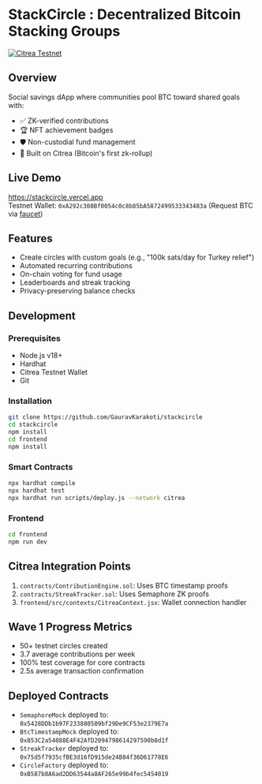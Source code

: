 # StackCircle : Decentralized Bitcoin Stacking Groups

[![Citrea Testnet](https://img.shields.io/badge/Bitcoin-L2%20Rollup-orange)](https://citrea.xyz)

## Overview
Social savings dApp where communities pool BTC toward shared goals with:
- ✅ ZK-verified contributions
- 🏆 NFT achievement badges
- 🛡️ Non-custodial fund management
- 🌱 Built on Citrea (Bitcoin's first zk-rollup)

## Live Demo
https://stackcircle.vercel.app  
Testnet Wallet: `0xA292c308Bf0054c0c8b85bA5872499533343483a` (Request BTC via [faucet](https://citrea.xyz/faucet))

## Features
- Create circles with custom goals (e.g., "100k sats/day for Turkey relief")
- Automated recurring contributions
- On-chain voting for fund usage
- Leaderboards and streak tracking
- Privacy-preserving balance checks

## Development
### Prerequisites
- Node.js v18+
- Hardhat
- Citrea Testnet Wallet
- Git

### Installation
```bash
git clone https://github.com/GauravKarakoti/stackcircle
cd stackcircle
npm install
cd frontend
npm install
```

### Smart Contracts
```bash
npx hardhat compile
npx hardhat test
npx hardhat run scripts/deploy.js --network citrea
```

### Frontend
```bash
cd frontend
npm run dev
```

## Citrea Integration Points
1. `contracts/ContributionEngine.sol`: Uses BTC timestamp proofs
2. `contracts/StreakTracker.sol`: Uses Semaphore ZK proofs
3. `frontend/src/contexts/CitreaContext.jsx`: Wallet connection handler

## Wave 1 Progress Metrics
- 50+ testnet circles created
- 3.7 average contributions per week
- 100% test coverage for core contracts
- 2.5s average transaction confirmation

## Deployed Contracts

- `SemaphoreMock` deployed to: `0x5428DDb1b97F233880509bf29De9CF53e2379E7a`
- `BtcTimestampMock` deployed to: `0x853C2a54088E4F42AfD2094798614297590b8d1f`
- `StreakTracker` deployed to: `0x75d5f7935cfBE3d16fD915de24B84f36D61778E6`
- `CircleFactory` deployed to: `0xB587b8A6ad2DD63544a8AF265e99b4fec5454019`